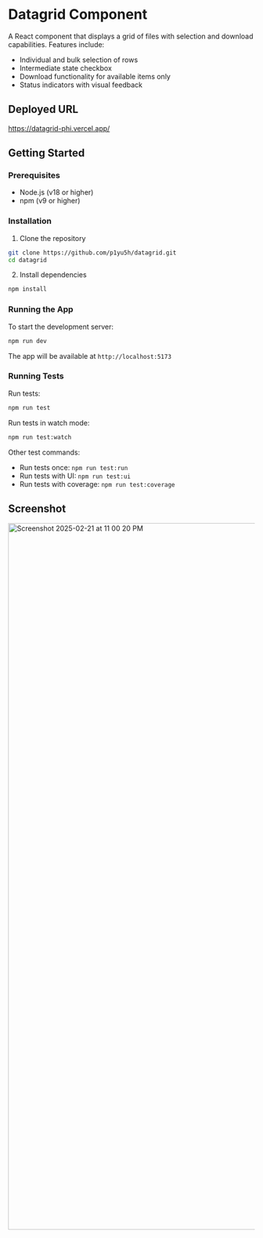 # Datagrid Component

A React component that displays a grid of files with selection and download capabilities. Features include:
- Individual and bulk selection of rows
- Intermediate state checkbox
- Download functionality for available items only
- Status indicators with visual feedback

## Deployed URL
https://datagrid-phi.vercel.app/

## Getting Started

### Prerequisites
- Node.js (v18 or higher)
- npm (v9 or higher)

### Installation
1. Clone the repository
```bash
git clone https://github.com/p1yu5h/datagrid.git
cd datagrid
```

2. Install dependencies
```bash
npm install
```

### Running the App
To start the development server:
```bash
npm run dev
```
The app will be available at `http://localhost:5173`

### Running Tests
Run tests:
```bash
npm run test
```

Run tests in watch mode:
```bash
npm run test:watch
```

Other test commands:
- Run tests once: `npm run test:run`
- Run tests with UI: `npm run test:ui`
- Run tests with coverage: `npm run test:coverage`

## Screenshot
<img width="1440" alt="Screenshot 2025-02-21 at 11 00 20 PM" src="https://github.com/user-attachments/assets/e48e9cc4-1063-48c0-9cca-432cd4b7a730" />

